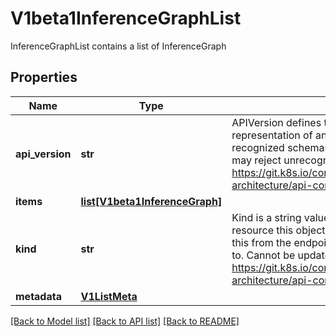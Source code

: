 # V1beta1InferenceGraphList

InferenceGraphList contains a list of InferenceGraph

## Properties

| Name            | Type    | Description                                                                                                                                                                                                                                                                                       | Notes      |
|-----------------|---------|---------------------------------------------------------------------------------------------------------------------------------------------------------------------------------------------------------------------------------------------------------------------------------------------------|------------|
| **api_version** | **str** | APIVersion defines the versioned schema of this representation of an object. Servers should convert recognized schemas to the latest internal value, and may reject unrecognized values. More info: https://git.k8s.io/community/contributors/devel/sig-architecture/api-conventions.md#resources | [optional] |
| **items**       | [**list[V1beta1InferenceGraph]**](V1beta1InferenceGraph.md)                                             |                                                                                                                                                                                                                                                                                                    |
| **kind**        | **str**                                                                                                 | Kind is a string value representing the REST resource this object represents. Servers may infer this from the endpoint the client submits requests to. Cannot be updated. In CamelCase. More info: https://git.k8s.io/community/contributors/devel/sig-architecture/api-conventions.md#types-kinds | [optional] |
| **metadata**    | [**V1ListMeta**](https://github.com/kubernetes-client/python/blob/master/kubernetes/docs/V1ListMeta.md) |                                                                                                                                                                                                                                                                                                    | [optional] |

[[Back to Model list]](../README.md#documentation-for-models) [[Back to API list]](../README.md#documentation-for-api-endpoints) [[Back to README]](../README.md)
